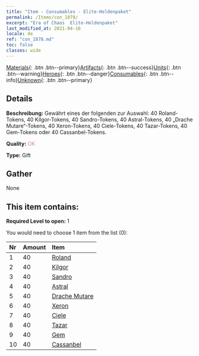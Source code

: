 ```yaml
---
title: "Item - Consumables - Elite-Heldenpaket"
permalink: /Items/con_1878/
excerpt: "Era of Chaos  Elite-Heldenpaket"
last_modified_at: 2021-04-16
locale: de
ref: "con_1878.md"
toc: false
classes: wide
---
```

 [Materials](/de/Items/){: .btn .btn--primary}[Artifacts](/de/Items/Artifacts/){: .btn .btn--success}[Units](/de/Items/Units/){: .btn .btn--warning}[Heroes](/de/Items/Heroes/){: .btn .btn--danger}[Consumables](/de/Items/Consumables/){: .btn .btn--info}[Unknown](/de/Items/Unknown/){: .btn .btn--primary}

## Details
 **Beschreibung:** Gewährt eines der folgenden zur Auswahl: 40 Roland-Tokens, 40 Kilgor-Tokens, 40 Sandro-Tokens, 40 Astral-Tokens, 40 „Drache Mutare“-Tokens, 40 Xeron-Tokens, 40 Ciele-Tokens, 40 Tazar-Tokens, 40 Gem-Tokens oder 40 Cassanbel-Tokens.

 **Quality:** <span style="color: #DA70D6">OK</span>

 **Type:** Gift

## Gather

  None

## This item contains:

 **Required Level to open:** 1

 You would need to choose 1 item from the list (0):

  | Nr | Amount |     Item    |
  |:---|:-------|:------------|
  | 1 | 40 | [Roland](/de/Items/her_362/) |  | 
  | 2 | 40 | [Kilgor](/de/Items/her_374/) |  | 
  | 3 | 40 | [Sandro](/de/Items/her_371/) |  | 
  | 4 | 40 | [Astral](/de/Items/her_388/) |  | 
  | 5 | 40 | [Drache Mutare](/de/Items/her_390/) |  | 
  | 6 | 40 | [Xeron](/de/Items/her_383/) |  | 
  | 7 | 40 | [Ciele](/de/Items/her_382/) |  | 
  | 8 | 40 | [Tazar](/de/Items/her_393/) |  | 
  | 9 | 40 | [Gem](/de/Items/her_369/) |  | 
  | 10 | 40 | [Cassanbel](/de/Items/her_396/) |  | 
